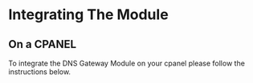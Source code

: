 # Integrating The Module

## On a CPANEL

To integrate the DNS Gateway Module on your cpanel please follow the instructions below.

